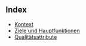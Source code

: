 ## Index

- [Kontext](1.kontext.md#kontext)
- [Ziele und Hauptfunktionen](2.ziele_und_hauptfunktionen.md#ZieleundHauptfunktionen)
- [Qualitätsattribute](1.qualitaetsattribute.md#qualitaetsattribute)
